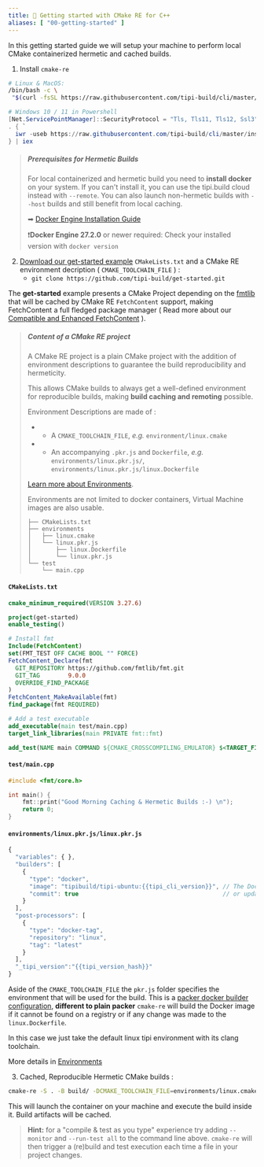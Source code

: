 ```yaml
---
title: 🚀 Getting started with CMake RE for C++
aliases: [ "00-getting-started" ]
---
```


In this getting started guide we will setup your machine to perform local CMake containerized hermetic and cached builds.

1. Install `cmake-re`

```bash
# Linux & MacOS:
/bin/bash -c \
 "$(curl -fsSL https://raw.githubusercontent.com/tipi-build/cli/master/install/install_for_macos_linux.sh)"
```

```powershell
# Windows 10 / 11 in Powershell
[Net.ServicePointManager]::SecurityProtocol = "Tls, Tls11, Tls12, Ssl3"
. { `
  iwr -useb https://raw.githubusercontent.com/tipi-build/cli/master/install/install_for_windows.ps1 `
} | iex

```

> ##### Prerequisites for Hermetic Builds
>
> For local containerized and hermetic build you need to **install docker** on your system. If you can't install it, you can use the tipi.build cloud instead with `--remote`. You can also launch non-hermetic builds with `--host` builds and still benefit from local caching.
>
> ➡ [Docker Engine Installation Guide](https://docs.docker.com/engine/install/) 
>
> ❗️**Docker Engine 27.2.0** or newer required: Check your installed version with `docker version`
> 

2. [Download our get-started example](https://github.com/tipi-build/get-started) `CMakeLists.txt` and a CMake RE environment decription ( `CMAKE_TOOLCHAIN_FILE` ) : 
     - `git clone https://github.com/tipi-build/get-started.git`

The **get-started** example presents a CMake Project depending on the [fmtlib](https://fmt.dev) that will be cached by CMake RE `FetchContent` support, making FetchContent a full fledged package manager ( Read more about our [Compatible and Enhanced FetchContent](https://github.com/tipi-build/cmake-tipi-provider) ).

> ##### Content of a CMake RE project
> A CMake RE project is a plain CMake project with the addition of environment descriptions to guarantee the build reproducibility and hermeticity.
> 
> This allows CMake builds to always get a well-defined environment for reproducible builds, making **build caching and remoting** possible.
> 
> Environment Descriptions are made of :
>   - * A `CMAKE_TOOLCHAIN_FILE`, _e.g._ `environment/linux.cmake`
>   - * An accompanying `.pkr.js` and `Dockerfile`, _e.g._ `environments/linux.pkr.js/`, `environments/linux.pkr.js/linux.Dockerfile`
>
> [Learn more about Environments](/documentation/0400-environments).
> 
> Environments are not limited to docker containers, Virtual Machine images are also usable.
> 
> ```
> ├── CMakeLists.txt
> ├── environments
> │   ├── linux.cmake
> │   └── linux.pkr.js
> │       ├── linux.Dockerfile
> │       └── linux.pkr.js
> └── test
>     └── main.cpp
> ```
> 


#### `CMakeLists.txt`
```cmake
cmake_minimum_required(VERSION 3.27.6)

project(get-started)
enable_testing()

# Install fmt
Include(FetchContent)
set(FMT_TEST OFF CACHE BOOL "" FORCE)
FetchContent_Declare(fmt
  GIT_REPOSITORY https://github.com/fmtlib/fmt.git
  GIT_TAG        9.0.0
  OVERRIDE_FIND_PACKAGE
)
FetchContent_MakeAvailable(fmt)
find_package(fmt REQUIRED)

# Add a test executable
add_executable(main test/main.cpp)
target_link_libraries(main PRIVATE fmt::fmt)

add_test(NAME main COMMAND ${CMAKE_CROSSCOMPILING_EMULATOR} $<TARGET_FILE:main> )
```

#### `test/main.cpp`
```cpp
#include <fmt/core.h>

int main() {
    fmt::print("Good Morning Caching & Hermetic Builds :-) \n"); 
    return 0;
}
```

#### `environments/linux.pkr.js/linux.pkr.js`
```js
{
  "variables": { },
  "builders": [
    {
      "type": "docker",
      "image": "tipibuild/tipi-ubuntu:{{tipi_cli_version}}", // The Docker to use
      "commit": true                                         // or update when Dockerfile present
    }
  ],
  "post-processors": [
    { 
      "type": "docker-tag",
      "repository": "linux",
      "tag": "latest"
    }
  ],
  "_tipi_version":"{{tipi_version_hash}}"
}
```
Aside of the `CMAKE_TOOLCHAIN_FILE` the `pkr.js` folder specifies the environment that will be used for the build.
This is a [packer docker builder configuration](https://developer.hashicorp.com/packer/integrations/hashicorp/docker/latest/components/builder/docker), **different to plain packer** `cmake-re` will build the Docker image if it cannot be found on a registry or if any change was made to the `linux.Dockerfile`.

In this case we just take the default linux tipi environment with its clang toolchain. 

More details in [Environments](/documentation/0400-environments)

3. Cached, Reproducible Hermetic CMake builds :

```bash
cmake-re -S . -B build/ -DCMAKE_TOOLCHAIN_FILE=environments/linux.cmake
```

This will launch the container on your machine and execute the build inside it. Build artifacts will be cached.

> **Hint:** for a "compile & test as you type" experience try adding `--monitor` and `--run-test all` to the command line above. `cmake-re` will then trigger a (re)build and test execution each time a file in your project changes.
